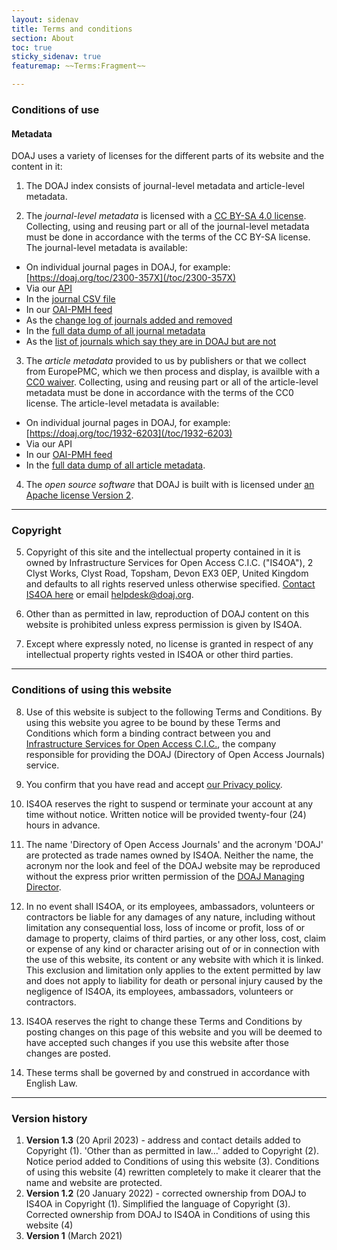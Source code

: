 ```yaml
---
layout: sidenav
title: Terms and conditions
section: About
toc: true
sticky_sidenav: true
featuremap: ~~Terms:Fragment~~

---
```


### Conditions of use

#### Metadata
DOAJ uses a variety of licenses for the different parts of its website and the content in it:

1. The DOAJ index consists of journal-level metadata and article-level metadata.

2. The *journal-level metadata* is licensed with a [CC BY-SA 4.0 license](https://creativecommons.org/licenses/by-sa/4.0/). Collecting, using and reusing part or all of the journal-level metadata must be done in accordance with the terms of the CC BY-SA license. The journal-level metadata is available:

  + On individual journal pages in DOAJ, for example: [https://doaj.org/toc/2300-357X](/toc/2300-357X)
  + Via our [API](/docs/api/)
  + In the [journal CSV file](/csv)
  + In our [OAI-PMH feed](/docs/oai-pmh)
  + As the [change log of journals added and removed](https://docs.google.com/spreadsheets/d/183mRBRqs2jOyP0qZWXN8dUd02D4vL0Mov_kgYF8HORM/edit#gid=0)
  + In the [full data dump of all journal metadata](/docs/public-data-dump/)
  + As the [list of journals which say they are in DOAJ but are not](https://docs.google.com/spreadsheets/d/1Y_Sza4rPDkf-NNX9kwiErGrKeNTM75md9B63A_gVpaQ/edit?usp=sharing)

3. The *article metadata* provided to us by publishers or that we collect from EuropePMC, which we then process and display, is availble with a [CC0 waiver](https://creativecommons.org/share-your-work/public-domain/cc0/). Collecting, using and reusing part or all of the article-level metadata must be done in accordance with the terms of the CC0 license. The article-level metadata is available:

  + On individual journal pages in DOAJ, for example: [https://doaj.org/toc/1932-6203](/toc/1932-6203)
  + Via our API
  + In our [OAI-PMH feed](/docs/oai-pmh)
  + In the [full data dump of all article metadata](/docs/public-data-dump/).

4. The *open source software* that DOAJ is built with is licensed under [an Apache license Version 2](https://github.com/DOAJ/doaj/blob/a6fc2bee499b5a8a1f24fb098acfb8e10bd72503/portality/static/vendor/select2-3.5.4/LICENSE).

---

### Copyright
5. Copyright of this site and the intellectual property contained in it is owned by Infrastructure Services for Open Access C.I.C. ("IS4OA"), 2 Clyst Works, Clyst Road, Topsham, Devon EX3 0EP, United Kingdom and defaults to all rights reserved unless otherwise specified. [Contact IS4OA here](https://is4oa.org/contact-us/) or email helpdesk@doaj.org.

6. Other than as permitted in law, reproduction of DOAJ content on this website is prohibited unless express permission is given by IS4OA.

7. Except where expressly noted, no license is granted in respect of any intellectual property rights vested in IS4OA or other third parties.

---

### Conditions of using this website
8. Use of this website is subject to the following Terms and Conditions. By using this website you agree to be bound by these Terms and Conditions which form a binding contract between you and [Infrastructure Services for Open Access C.I.C.](https://is4oa.org/), the company responsible for providing the DOAJ (Directory of Open Access Journals) service.

9. You confirm that you have read and accept [our Privacy policy](/privacy/).

10. IS4OA reserves the right to suspend or terminate your account at any time without notice. Written notice will be provided twenty-four (24) hours in advance.

11. The name 'Directory of Open Access Journals' and the acronym 'DOAJ' are protected as trade names owned by IS4OA. Neither the name, the acronym nor the look and feel of the DOAJ website may be reproduced without the express prior written permission of the [DOAJ Managing Director](mailto:helpdesk@doaj.org).

12. In no event shall IS4OA, or its employees, ambassadors, volunteers or contractors be liable for any damages of any nature, including without limitation any consequential loss, loss of income or profit, loss of or damage to property, claims of third parties, or any other loss, cost, claim or expense of any kind or character arising out of or in connection with the use of this website, its content or any website with which it is linked. This exclusion and limitation only applies to the extent permitted by law and does not apply to liability for death or personal injury caused by the negligence of IS4OA, its employees, ambassadors, volunteers or contractors.

13. IS4OA reserves the right to change these Terms and Conditions by posting changes on this page of this website and you will be deemed to have accepted such changes if you use this website after those changes are posted.

14. These terms shall be governed by and construed in accordance with English Law.

---

### Version history
1. **Version 1.3** (20 April 2023) - address and contact details added to Copyright (1). 'Other than as permitted in law...' added to Copyright (2). Notice period added to Conditions of using this website (3). Conditions of using this website (4) rewritten completely to make it clearer that the name and website are protected.
2. **Version 1.2** (20 January 2022) - corrected ownership from DOAJ to IS4OA in Copyright (1). Simplified the language of Copyright (3). Corrected ownership from DOAJ to IS4OA in Conditions of using this website (4)
3. **Version 1** (March 2021)

